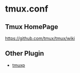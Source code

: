 # tmux.conf

## Tmux HomePage

https://github.com/tmux/tmux/wiki

## Other Plugin

* [tmuxp](https://github.com/tmux-python/tmuxp)
